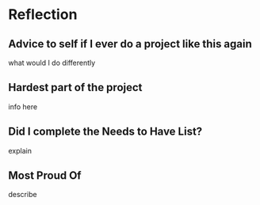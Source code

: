 # Reflection

## Advice to self if I ever do a project like this again

what would I do differently

## Hardest part of the project

info here

## Did I complete the Needs to Have List?

explain

## Most Proud Of

describe
